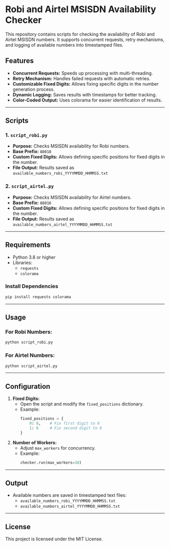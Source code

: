 # Robi and Airtel MSISDN Availability Checker

This repository contains scripts for checking the availability of Robi and Airtel MSISDN numbers. It supports concurrent requests, retry mechanisms, and logging of available numbers into timestamped files.

## Features
- **Concurrent Requests:** Speeds up processing with multi-threading.
- **Retry Mechanism:** Handles failed requests with automatic retries.
- **Customizable Fixed Digits:** Allows fixing specific digits in the number generation process.
- **Dynamic Logging:** Saves results with timestamps for better tracking.
- **Color-Coded Output:** Uses colorama for easier identification of results.

---

## Scripts
### 1. `script_robi.py`
- **Purpose:** Checks MSISDN availability for Robi numbers.
- **Base Prefix:** `88018`
- **Custom Fixed Digits:** Allows defining specific positions for fixed digits in the number.
- **File Output:** Results saved as `available_numbers_robi_YYYYMMDD_HHMMSS.txt`

### 2. `script_airtel.py`
- **Purpose:** Checks MSISDN availability for Airtel numbers.
- **Base Prefix:** `88016`
- **Custom Fixed Digits:** Allows defining specific positions for fixed digits in the number.
- **File Output:** Results saved as `available_numbers_airtel_YYYYMMDD_HHMMSS.txt`

---

## Requirements
- Python 3.8 or higher
- Libraries:
  - `requests`
  - `colorama`

### Install Dependencies
```bash
pip install requests colorama
```

---

## Usage
### For Robi Numbers:
```bash
python script_robi.py
```

### For Airtel Numbers:
```bash
python script_airtel.py
```

---

## Configuration
1. **Fixed Digits:**
   - Open the script and modify the `fixed_positions` dictionary.
   - Example:
     ```python
     fixed_positions = {
         0: 8,    # Fix first digit to 8
         1: 6     # Fix second digit to 6
     }
     ```
2. **Number of Workers:**
   - Adjust `max_workers` for concurrency.
   - Example:
     ```python
     checker.run(max_workers=10)
     ```

---

## Output
- Available numbers are saved in timestamped text files:
  - `available_numbers_robi_YYYYMMDD_HHMMSS.txt`
  - `available_numbers_airtel_YYYYMMDD_HHMMSS.txt`

---

## License
This project is licensed under the MIT License.